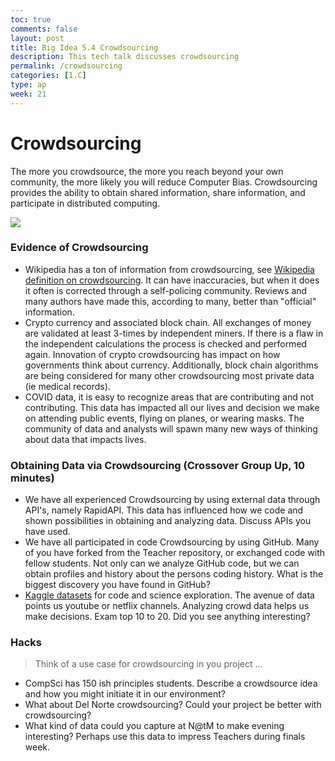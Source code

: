 ```yaml
---
toc: true
comments: false
layout: post
title: Big Idea 5.4 Crowdsourcing
description: This tech talk discusses crowdsourcing
permalink: /crowdsourcing
categories: [1.C]
type: ap
week: 21
---
```


# Crowdsourcing
The more you crowdsource, the more you reach beyond your own community, the more likely you will reduce Computer Bias.  Crowdsourcing provides the ability to obtain shared information, share information, and participate in distributed computing.

![]({{site.baseurl}}/images/crowdsourcing.jpeg)


### Evidence of Crowdsourcing
* Wikipedia has a ton of information from crowdsourcing, see [Wikipedia definition on crowdsourcing](https://en.wikipedia.org/wiki/Crowdsourcing).  It can have inaccuracies, but when it does it often is corrected through a self-policing community.  Reviews and many authors have made this, according to many, better than "official" information.
* Crypto currency and associated block chain.  All exchanges of money are validated at least 3-times by independent miners.  If there is a flaw in the independent calculations the process is checked and performed again.  Innovation of crypto crowdsourcing has impact on how governments think about currency.   Additionally, block chain algorithms are being considered for many other crowdsourcing most private data (ie medical records).
* COVID data, it is easy to recognize areas that are contributing and not contributing.   This data has impacted all our lives and decision we make on attending public events, flying on planes, or wearing masks.  The community of data and analysts will spawn many new ways of thinking about data that impacts lives.  


### Obtaining Data via Crowdsourcing (Crossover Group Up, 10 minutes)
* We have all experienced Crowdsourcing by using external data through API's, namely RapidAPI.  This data has influenced how we code and shown possibilities in obtaining and analyzing data. Discuss APIs you have used.
* We have all participated in code Crowdsourcing by using GitHub.  Many of you have forked from the Teacher repository, or exchanged code with fellow students.  Not only can we analyze GitHub code, but we can obtain profiles and history about the persons coding history.  What is the biggest discovery you have found in GitHub?
* [Kaggle datasets](https://www.kaggle.com/datasets) for code and science exploration.  The avenue of data points us youtube or netflix channels.  Analyzing crowd data helps us make decisions.  Exam top 10 to 20.  Did you see anything interesting?


### Hacks 
> Think of a use case for crowdsourcing in you project ...
* CompSci has 150 ish principles students.  Describe a crowdsource idea and how you might initiate it in our environment?  
* What about Del Norte crowdsourcing?  Could your project be better with crowdsourcing?
* What kind of data could you capture at N@tM to make evening interesting?  Perhaps use this data to impress Teachers during finals week.